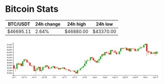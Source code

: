 # Bitcoin Stats

BTC/USDT|24h change|24h high|24h low|
|---|---|---|---|
|$46695.11|2.64%|$46880.00|$43370.00|

<img src="./chart.svg">
